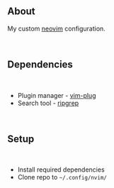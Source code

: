 <br />

## About

My custom [neovim](https://github.com/neovim/neovim) configuration.

<br />

## Dependencies

<br />

* Plugin manager - [vim-plug](https://github.com/junegunn/vim-plug)
* Search tool - [ripgrep](https://github.com/BurntSushi/ripgrep)

<br />

## Setup

<br />

* Install required dependencies
* Clone repo to `~/.config/nvim/`

<br />
